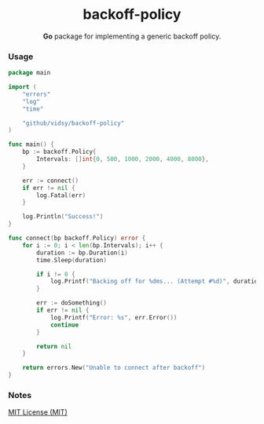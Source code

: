 <h1 align="center">backoff-policy</h1>

<p align="center">
  <b>Go</b> package for implementing a generic backoff policy.
</p>



### Usage

```go
package main

import (
	"errors"
	"log"
	"time"

	"github/vidsy/backoff-policy"
)

func main() {
	bp := backoff.Policy{
		Intervals: []int{0, 500, 1000, 2000, 4000, 8000},
	}

	err := connect()
	if err != nil {
		log.Fatal(err)
	}

	log.Println("Success!")
}

func connect(bp backoff.Policy) error {
	for i := 0; i < len(bp.Intervals); i++ {
		duration := bp.Duration(i)
		time.Sleep(duration)

		if i != 0 {
			log.Printf("Backing off for %dms... (Attempt #%d)", duration, i)
		}

		err := doSomething()
		if err != nil {
			log.Printf("Error: %s", err.Error())
			continue
		}

		return nil
	}

	return errors.New("Unable to connect after backoff")
}

```

### Notes

[MIT License (MIT)](https://opensource.org/licenses/MIT)
